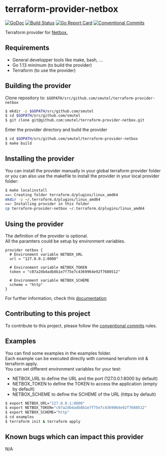 # terraform-provider-netbox

[![GoDoc](http://godoc.org/github.com/smutel/terraform-provider-netbox?status.svg)](http://godoc.org/github.com/smutel/terraform-provider-netbox)
[![Build Status](https://github.com/smutel/terraform-provider-netbox/workflows/ci/badge.svg?branch=master)](https://github.com/smutel/terraform-provider-netbox/actions)
[![Go Report Card](https://goreportcard.com/badge/github.com/smutel/terraform-provider-netbox)](https://goreportcard.com/report/github.com/smutel/terraform-provider-netbox)
[![Conventional Commits](https://img.shields.io/badge/Conventional%20Commits-1.0.0-yellow.svg)](https://conventionalcommits.org)

Terraform provider for [Netbox.](https://netbox.readthedocs.io/en/stable/)

## Requirements

* General developper tools like make, bash, ...
* Go 1.13 minimum (to build the provider)
* Terraform (to use the provider)

## Building the provider

Clone repository to: ``$GOPATH/src/github.com/smutel/terraform-provider-netbox``

```bash
$ mkdir -p $GOPATH/src/github.com/smutel
$ cd $GOPATH/src/github.com/smutel
$ git clone git@github.com:smutel/terraform-provider-netbox.git
```

Enter the provider directory and build the provider

```bash
$ cd $GOPATH/src/github.com/smutel/terraform-provider-netbox
$ make build
```

## Installing the provider

You can install the provider manually in your global terraform provider folder 
or you can also use the makefile to install the provider in your local provider folder:

```bash
$ make localinstall
==> Creating folder terraform.d/plugins/linux_amd64
mkdir -p ~/.terraform.d/plugins/linux_amd64
==> Installing provider in this folder
cp terraform-provider-netbox ~/.terraform.d/plugins/linux_amd64
```

## Using the provider

The definition of the provider is optional.  
All the paramters could be setup by environment variables.  

```hcl
provider netbox {
  # Environment variable NETBOX_URL
  url = "127.0.0.1:8000"
  
  # Environment variable NETBOX_TOKEN
  token = "c07a2db4adb8b1e7f75e7c4369964e92f7680512"
  
  # Environment variable NETBOX_SCHEME
  scheme = "http"
}
```

For further information, check this [documentation](docs/Provider.md)

## Contributing to this project

To contribute to this project, please follow the [conventional
commits](https://www.conventionalcommits.org/en/v1.0.0-beta.2/) rules.

## Examples

You can find some examples in the examples folder.  
Each example can be executed directly with command terraform init & terraform apply.  
You can set different environment variables for your test:
* NETBOX_URL to define the URL and the port (127.0.0.1:8000 by default)
* NETBOX_TOKEN to define the TOKEN to access the application (empty by default)
* NETBOX_SCHEME to define the SCHEME of the URL (https by default)

```bash
$ export NETBOX_URL="127.0.0.1:8000"
$ export NETBOX_TOKEN="c07a2db4adb8b1e7f75e7c4369964e92f7680512"
$ export NETBOX_SCHEME="http"
$ cd examples
$ terraform init & terraform apply
```
## Known bugs which can impact this provider

N/A
